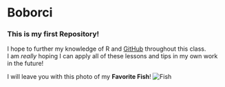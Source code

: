# Boborci
### This is my first Repository!
I hope to further my knowledge of R and [GitHub](www.github.com) throughout this class.  
I am _really_ hoping I can apply all of these lessons and tips in my own work in the future!  

I will leave you with this photo of my **Favorite Fish**!  ![Fish](https://biogeodb.stri.si.edu/caribbean/resources/img/images/species/2411_787.jpg)

